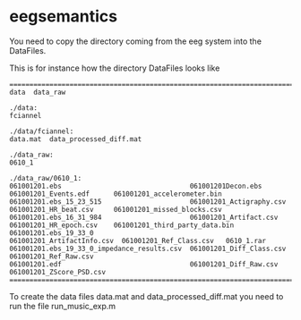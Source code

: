 # eegsemantics
You need to copy the directory coming from the eeg system into the DataFiles.

This is for instance how the directory DataFiles looks like

```
======================================================================================================================================
data  data_raw

./data:
fciannel

./data/fciannel:
data.mat  data_processed_diff.mat

./data_raw:
0610_1

./data_raw/0610_1:
061001201.ebs                                061001201Decon.ebs          061001201_Events.edf      061001201_accelerometer.bin
061001201.ebs_15_23_515                      061001201_Actigraphy.csv    061001201_HR_beat.csv     061001201_missed_blocks.csv
061001201.ebs_16_31_984                      061001201_Artifact.csv      061001201_HR_epoch.csv    061001201_third_party_data.bin
061001201.ebs_19_33_0                        061001201_ArtifactInfo.csv  061001201_Ref_Class.csv   0610_1.rar
061001201.ebs_19_33_0_impedance_results.csv  061001201_Diff_Class.csv    061001201_Ref_Raw.csv
061001201.edf                                061001201_Diff_Raw.csv      061001201_ZScore_PSD.csv
======================================================================================================================================
```

To create the data files data.mat and data_processed_diff.mat you need to run the file run_music_exp.m